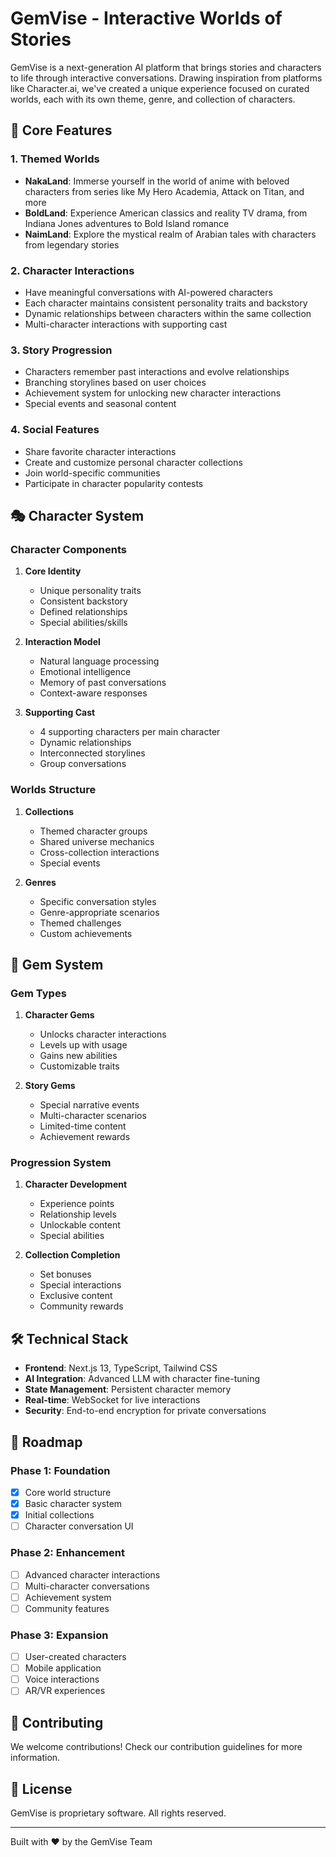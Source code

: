 # GemVise - Interactive Worlds of Stories

GemVise is a next-generation AI platform that brings stories and characters to life through interactive conversations. Drawing inspiration from platforms like Character.ai, we've created a unique experience focused on curated worlds, each with its own theme, genre, and collection of characters.

## 🌟 Core Features

### 1. Themed Worlds
- **NakaLand**: Immerse yourself in the world of anime with beloved characters from series like My Hero Academia, Attack on Titan, and more
- **BoldLand**: Experience American classics and reality TV drama, from Indiana Jones adventures to Bold Island romance
- **NaimLand**: Explore the mystical realm of Arabian tales with characters from legendary stories

### 2. Character Interactions
- Have meaningful conversations with AI-powered characters
- Each character maintains consistent personality traits and backstory
- Dynamic relationships between characters within the same collection
- Multi-character interactions with supporting cast

### 3. Story Progression
- Characters remember past interactions and evolve relationships
- Branching storylines based on user choices
- Achievement system for unlocking new character interactions
- Special events and seasonal content

### 4. Social Features
- Share favorite character interactions
- Create and customize personal character collections
- Join world-specific communities
- Participate in character popularity contests

## 🎭 Character System

### Character Components
1. **Core Identity**
   - Unique personality traits
   - Consistent backstory
   - Defined relationships
   - Special abilities/skills

2. **Interaction Model**
   - Natural language processing
   - Emotional intelligence
   - Memory of past conversations
   - Context-aware responses

3. **Supporting Cast**
   - 4 supporting characters per main character
   - Dynamic relationships
   - Interconnected storylines
   - Group conversations

### Worlds Structure
1. **Collections**
   - Themed character groups
   - Shared universe mechanics
   - Cross-collection interactions
   - Special events

2. **Genres**
   - Specific conversation styles
   - Genre-appropriate scenarios
   - Themed challenges
   - Custom achievements

## 💎 Gem System

### Gem Types
1. **Character Gems**
   - Unlocks character interactions
   - Levels up with usage
   - Gains new abilities
   - Customizable traits

2. **Story Gems**
   - Special narrative events
   - Multi-character scenarios
   - Limited-time content
   - Achievement rewards

### Progression System
1. **Character Development**
   - Experience points
   - Relationship levels
   - Unlockable content
   - Special abilities

2. **Collection Completion**
   - Set bonuses
   - Special interactions
   - Exclusive content
   - Community rewards

## 🛠 Technical Stack

- **Frontend**: Next.js 13, TypeScript, Tailwind CSS
- **AI Integration**: Advanced LLM with character fine-tuning
- **State Management**: Persistent character memory
- **Real-time**: WebSocket for live interactions
- **Security**: End-to-end encryption for private conversations

## 🎯 Roadmap

### Phase 1: Foundation
- [x] Core world structure
- [x] Basic character system
- [x] Initial collections
- [ ] Character conversation UI

### Phase 2: Enhancement
- [ ] Advanced character interactions
- [ ] Multi-character conversations
- [ ] Achievement system
- [ ] Community features

### Phase 3: Expansion
- [ ] User-created characters
- [ ] Mobile application
- [ ] Voice interactions
- [ ] AR/VR experiences

## 🤝 Contributing

We welcome contributions! Check our contribution guidelines for more information.

## 📄 License

GemVise is proprietary software. All rights reserved.

---

Built with ❤️ by the GemVise Team
